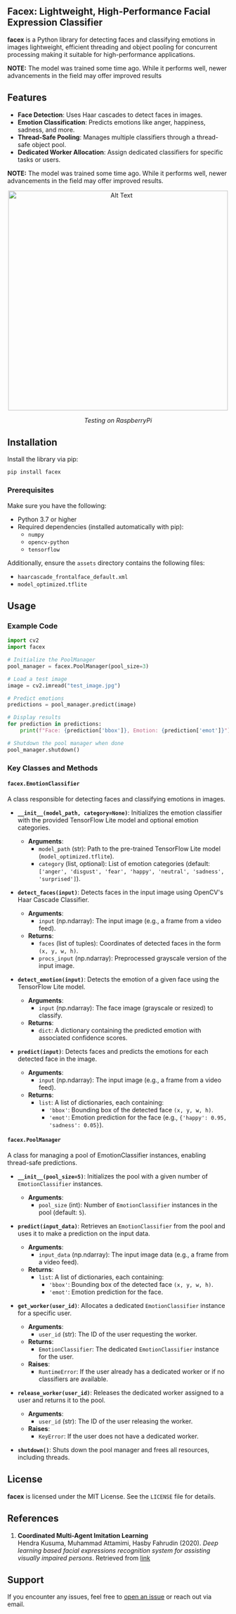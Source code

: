 ## Facex: Lightweight, High-Performance Facial Expression Classifier

**facex** is a Python library for detecting faces and classifying emotions in images lightweight, efficient threading and object pooling for concurrent processing making it suitable for high-performance applications. 

**NOTE:**  The model was trained some time ago. While it performs well, newer advancements in the field may offer improved results

## Features
- **Face Detection**: Uses Haar cascades to detect faces in images.
- **Emotion Classification**: Predicts emotions like anger, happiness, sadness, and more.
- **Thread-Safe Pooling**: Manages multiple classifiers through a thread-safe object pool.
- **Dedicated Worker Allocation**: Assign dedicated classifiers for specific tasks or users.

**NOTE:**  The model was trained some time ago. While it performs well, newer advancements in the field may offer improved results.

<div align="center">
  <img src="https://user-images.githubusercontent.com/25025173/51177457-37460a00-18f2-11e9-8858-9c51f6c987a1.gif" alt="Alt Text" width="500"/>
    <p><i>Testing on RaspberryPi</i></p>
</div>

## Installation

Install the library via pip:
```bash
pip install facex
```

### Prerequisites
Make sure you have the following:
- Python 3.7 or higher
- Required dependencies (installed automatically with pip):
  - `numpy`
  - `opencv-python`
  - `tensorflow`
  
Additionally, ensure the `assets` directory contains the following files:
- `haarcascade_frontalface_default.xml`
- `model_optimized.tflite`

## Usage

### Example Code
```python
import cv2
import facex

# Initialize the PoolManager
pool_manager = facex.PoolManager(pool_size=3)

# Load a test image
image = cv2.imread("test_image.jpg")

# Predict emotions
predictions = pool_manager.predict(image)

# Display results
for prediction in predictions:
    print(f"Face: {prediction['bbox']}, Emotion: {prediction['emot']}")

# Shutdown the pool manager when done
pool_manager.shutdown()
```

### Key Classes and Methods

#### `facex.EmotionClassifier`
A class responsible for detecting faces and classifying emotions in images.

- **`__init__(model_path, category=None)`**: 
  Initializes the emotion classifier with the provided TensorFlow Lite model and optional emotion categories.
  - **Arguments**:
    - `model_path` (str): Path to the pre-trained TensorFlow Lite model (`model_optimized.tflite`).
    - `category` (list, optional): List of emotion categories (default: `['anger', 'disgust', 'fear', 'happy', 'neutral', 'sadness', 'surprised']`).

- **`detect_faces(input)`**: 
  Detects faces in the input image using OpenCV's Haar Cascade Classifier.
  - **Arguments**:
    - `input` (np.ndarray): The input image (e.g., a frame from a video feed).
  - **Returns**:
    - `faces` (list of tuples): Coordinates of detected faces in the form `(x, y, w, h)`.
    - `procs_input` (np.ndarray): Preprocessed grayscale version of the input image.

- **`detect_emotion(input)`**: 
  Detects the emotion of a given face using the TensorFlow Lite model.
  - **Arguments**:
    - `input` (np.ndarray): The face image (grayscale or resized) to classify.
  - **Returns**:
    - `dict`: A dictionary containing the predicted emotion with associated confidence scores.

- **`predict(input)`**: 
  Detects faces and predicts the emotions for each detected face in the image.
  - **Arguments**:
    - `input` (np.ndarray): The input image (e.g., a frame from a video feed).
  - **Returns**:
    - `list`: A list of dictionaries, each containing:
      - `'bbox'`: Bounding box of the detected face `(x, y, w, h)`.
      - `'emot'`: Emotion prediction for the face (e.g., `{'happy': 0.95, 'sadness': 0.05}`).

#### `facex.PoolManager`
A class for managing a pool of EmotionClassifier instances, enabling thread-safe predictions.

- **`__init__(pool_size=5)`**: 
  Initializes the pool with a given number of `EmotionClassifier` instances.
  - **Arguments**:
    - `pool_size` (int): Number of `EmotionClassifier` instances in the pool (default: `5`).

- **`predict(input_data)`**: 
  Retrieves an `EmotionClassifier` from the pool and uses it to make a prediction on the input data.
  - **Arguments**:
    - `input_data` (np.ndarray): The input image data (e.g., a frame from a video feed).
  - **Returns**:
    - `list`: A list of dictionaries, each containing:
      - `'bbox'`: Bounding box of the detected face `(x, y, w, h)`.
      - `'emot'`: Emotion prediction for the face.

- **`get_worker(user_id)`**: 
  Allocates a dedicated `EmotionClassifier` instance for a specific user.
  - **Arguments**:
    - `user_id` (str): The ID of the user requesting the worker.
  - **Returns**:
    - `EmotionClassifier`: The dedicated `EmotionClassifier` instance for the user.
  - **Raises**:
    - `RuntimeError`: If the user already has a dedicated worker or if no classifiers are available.

- **`release_worker(user_id)`**: 
  Releases the dedicated worker assigned to a user and returns it to the pool.
  - **Arguments**:
    - `user_id` (str): The ID of the user releasing the worker.
  - **Raises**:
    - `KeyError`: If the user does not have a dedicated worker.

- **`shutdown()`**: 
  Shuts down the pool manager and frees all resources, including threads.

## License
**facex** is licensed under the MIT License. See the `LICENSE` file for details.

## References

1. **Coordinated Multi-Agent Imitation Learning**  
   Hendra Kusuma, Muhammad Attamimi, Hasby Fahrudin (2020). *Deep learning based facial expressions recognition system for assisting visually impaired persons*. Retrieved from [link](https://www.researchgate.net/publication/341796937_Deep_learning_based_facial_expressions_recognition_system_for_assisting_visually_impaired_persons)

## Support
If you encounter any issues, feel free to [open an issue](https://github.com/hfahrudin/facex/issues) or reach out via email.
